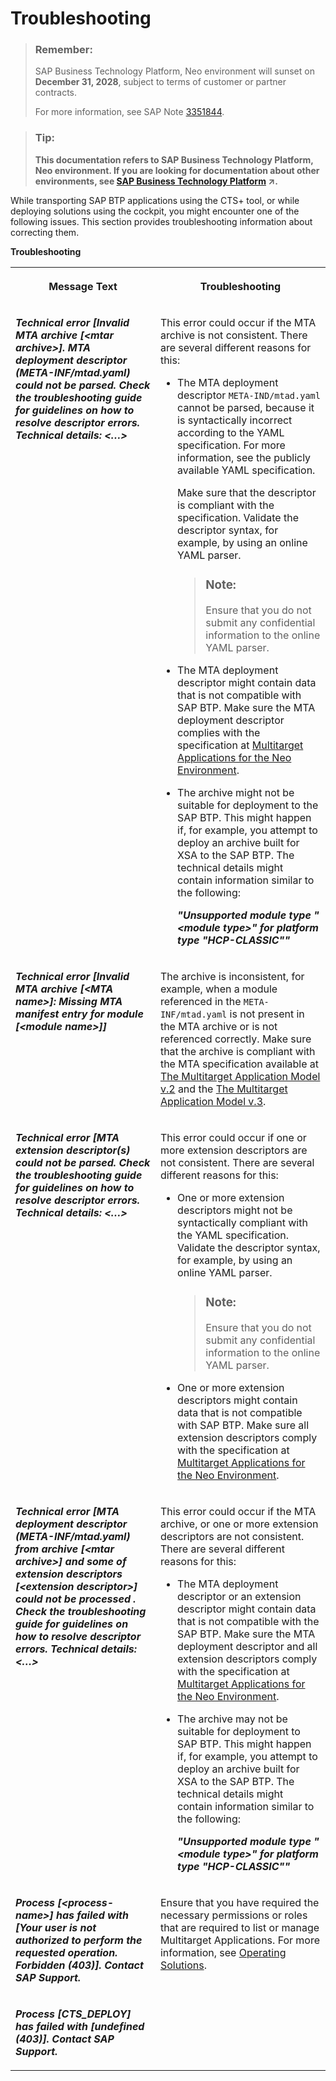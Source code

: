 <!-- loiob3f6b49991e94e3ab4a4d8d17f9d110d -->

# Troubleshooting

> ### Remember:  
> SAP Business Technology Platform, Neo environment will sunset on **December 31, 2028**, subject to terms of customer or partner contracts.
> 
> For more information, see SAP Note [3351844](https://me.sap.com/notes/3351844).

> ### Tip:  
> **This documentation refers to SAP Business Technology Platform, Neo environment. If you are looking for documentation about other environments, see [SAP Business Technology Platform](https://help.sap.com/viewer/65de2977205c403bbc107264b8eccf4b/Cloud/en-US/6a2c1ab5a31b4ed9a2ce17a5329e1dd8.html "SAP Business Technology Platform (SAP BTP) is an integrated offering comprised of four technology portfolios: database and data management, application development and integration, analytics, and intelligent technologies. The platform offers users the ability to turn data into business value, compose end-to-end business processes, and build and extend SAP applications quickly.") :arrow_upper_right:.**

While transporting SAP BTP applications using the CTS+ tool, or while deploying solutions using the cockpit, you might encounter one of the following issues. This section provides troubleshooting information about correcting them.

**Troubleshooting**


<table>
<tr>
<th valign="top">

Message Text



</th>
<th valign="top">

Troubleshooting



</th>
</tr>
<tr>
<td valign="top">

***Technical error \[Invalid MTA archive \[<mtar archive\>\]. MTA deployment descriptor \(META-INF/mtad.yaml\) could not be parsed. Check the troubleshooting guide for guidelines on how to resolve descriptor errors. Technical details: <…\>***



</td>
<td valign="top">

This error could occur if the MTA archive is not consistent. There are several different reasons for this:

-   The MTA deployment descriptor `META-IND/mtad.yaml` cannot be parsed, because it is syntactically incorrect according to the YAML specification. For more information, see the publicly available YAML specification.

    Make sure that the descriptor is compliant with the specification. Validate the descriptor syntax, for example, by using an online YAML parser.

    > ### Note:  
    > Ensure that you do not submit any confidential information to the online YAML parser.

-   The MTA deployment descriptor might contain data that is not compatible with SAP BTP. Make sure the MTA deployment descriptor complies with the specification at [Multitarget Applications for the Neo Environment](multitarget-applications-for-the-neo-environment-e1bb7eb.md).

-   The archive might not be suitable for deployment to the SAP BTP. This might happen if, for example, you attempt to deploy an archive built for XSA to the SAP BTP. The technical details might contain information similar to the following:

    ***"Unsupported module type "<module type\>" for platform type "HCP-CLASSIC""***




</td>
</tr>
<tr>
<td valign="top">

***Technical error \[Invalid MTA archive \[<MTA name\>\]: Missing MTA manifest entry for module \[<module name\>\]\]***



</td>
<td valign="top">

The archive is inconsistent, for example, when a module referenced in the `META-INF/mtad.yaml` is not present in the MTA archive or is not referenced correctly. Make sure that the archive is compliant with the MTA specification available at [The Multitarget Application Model v.2](http://go.sap.com/documents/2016/06/e2f618e4-757c-0010-82c7-eda71af511fa.html) and the [The Multitarget Application Model v.3](https://www.sap.com/documents/2021/09/66d96898-fa7d-0010-bca6-c68f7e60039b.html).



</td>
</tr>
<tr>
<td valign="top">

***Technical error \[MTA extension descriptor\(s\) could not be parsed. Check the troubleshooting guide for guidelines on how to resolve descriptor errors. Technical details: <…\>***



</td>
<td valign="top">

This error could occur if one or more extension descriptors are not consistent. There are several different reasons for this:

-   One or more extension descriptors might not be syntactically compliant with the YAML specification. Validate the descriptor syntax, for example, by using an online YAML parser.

    > ### Note:  
    > Ensure that you do not submit any confidential information to the online YAML parser.

-   One or more extension descriptors might contain data that is not compatible with SAP BTP. Make sure all extension descriptors comply with the specification at [Multitarget Applications for the Neo Environment](multitarget-applications-for-the-neo-environment-e1bb7eb.md).



</td>
</tr>
<tr>
<td valign="top">

***Technical error \[MTA deployment descriptor \(META-INF/mtad.yaml\) from archive \[<mtar archive\>\] and some of extension descriptors \[<extension descriptor\>\] could not be processed . Check the troubleshooting guide for guidelines on how to resolve descriptor errors. Technical details: <…\>***



</td>
<td valign="top">

This error could occur if the MTA archive, or one or more extension descriptors are not consistent. There are several different reasons for this:

-   The MTA deployment descriptor or an extension descriptor might contain data that is not compatible with the SAP BTP. Make sure the MTA deployment descriptor and all extension descriptors comply with the specification at [Multitarget Applications for the Neo Environment](multitarget-applications-for-the-neo-environment-e1bb7eb.md).
-   The archive may not be suitable for deployment to SAP BTP. This might happen if, for example, you attempt to deploy an archive built for XSA to the SAP BTP. The technical details might contain information similar to the following:

    ***"Unsupported module type "<module type\>" for platform type "HCP-CLASSIC""***




</td>
</tr>
<tr>
<td valign="top">

***Process \[<process-name\>\] has failed with \[Your user is not authorized to perform the requested operation. Forbidden \(403\)\]. Contact SAP Support.***



</td>
<td valign="top" rowspan="2">

Ensure that you have required the necessary permissions or roles that are required to list or manage Multitarget Applications. For more information, see [Operating Solutions](operating-solutions-2abf7d4.md).



</td>
</tr>
<tr>
<td valign="top">

***Process \[CTS\_DEPLOY\] has failed with \[undefined \(403\)\]. Contact SAP Support.***



</td>
</tr>
</table>

